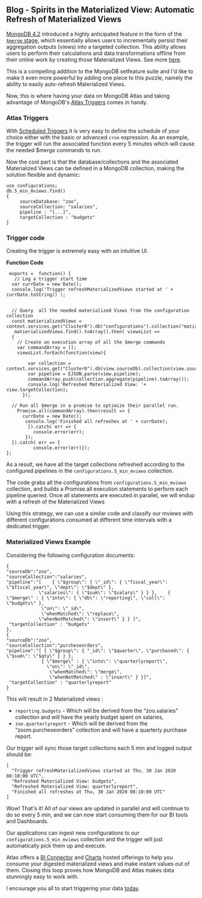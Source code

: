 ## Blog - Spirits in the Materialized View: Automatic Refresh of Materialized Views

[MongoDB 4.2](https://www.mongodb.com/blog/post/mongodb-42-is-now-ga-ready-for-your-production-apps) introduced a highly anticipated feature in the form of the [`$merge` stage](https://docs.mongodb.com/manual/reference/operator/aggregation/merge/index.html), which essentially allows users to incrementally persist their aggregation outputs (views) into a targeted collection. 
This ability allows users to perform their calculations and data transformations offline from their online work by creating those Materialized Views. See more [here](https://www.mongodb.com/blog/post/coming-in-mongodb-42--ondemand-materialized-views).

This is a compelling addition to the MongoDB setfeature suite and I'd like to make it even more powerful by adding one piece to this puzzle, namely the ability to easily auto-refresh Materialized Views. 

Now, this is where having your data on MongoDB Atlas and taking advantage of MongoDB's [Atlas Triggers](https://docs.atlas.mongodb.com/triggers/) comes in handy. 

### Atlas Triggers

With [Scheduled Triggers](https://docs.atlas.mongodb.com/triggers/#scheduled-triggers) it is very easy to define the schedule of your choice either with the basic or advanced `cron` expression. As an example, the trigger will run the associated function every 5 minutes which will cause the needed $merge commands to run.

Now the cool part is that the database/collections and the associated Materialized Views can be defined in a MongoDB collection, making the solution flexible and dynamic:

```
use configurations;
db.5_min_mviews.find()
{
     sourceDatabase: "zoo",
     sourceCollection: "salaries",
     pipeline : "[...]",
     targetCollection : "budgets"
} 
```

### Trigger code

Creating the trigger is extremely easy with an intuitive UI.

**Function Code**

```
 exports =  function() {
   // Log a trigger start time
  var currDate = new Date();
  console.log('Trigger refreshMaterializedViews started at ' +  currDate.toString() );

  
  // Query  all the needed materialized Views from the configuration collection
  const matierializedViews =  context.services.get("Cluster0").db("configurations").collection("matirealizedViews");
   matierializedViews.find().toArray().then( viewsList =>
  { 
    // Create an execution array of all the $merge commands
    var commandArray = [];
    viewsList.forEach(function(view){
    
        var collection = context.services.get("Cluster0").db(view.sourceDb).collection(view.sourceCollection);
        var pipeline = EJSON.parse(view.pipeline);
        commandArray.push(collection.aggregate(pipeline).toArray());
        console.log('Refreshed Materialized View: '+ view.targetCollection);
      });
  
  // Run all $merge in a promise to optimize their parallel run.
    Promise.all(commandArray).then(result => {
      currDate = new Date();
       console.log('Finished all refreshes at ' + currDate);
        }).catch( err => {
          console.error(err);
       });
  }).catch( err => {
          console.error(err)});
};
```

As a result, we have all the target collections refreshed according to the configured pipelines in the `configurations.5_min_mviews` collection.

The code grabs all the configurations from `configurations.5_min_mviews`  collection, and builds a Promise.all execution statements to perform each pipeline queried. Once all statements are executed in parallel, we will endup with a refresh of the Materialized Views 

Using this strategy, we can use a similar code and classify our mviews with different configurations consumed at different time intervals with a dedicated trigger. 

### Materialized Views Example

Considering the following configuration documents:
```
{
"sourceDb":"zoo",
"sourceCollection":"salaries",
"pipeline":"[    { \"$group\": { \"_id\": { \"fiscal_year\": \"$fiscal_year\", \"dept\": \"$dept\" }, 
            \"salaries\": { \"$sum\": \"$salary\" } } },    { \"$merge\" : { \"into\": { \"db\": \"reporting\", \"coll\": \"budgets\" },
             \"on\": \"_id\", 
             \"whenMatched\": \"replace\", 
            \"whenNotMatched\": \"insert\" } } ]",
 "targetCollection" : "budgets"
},
{
"sourceDb":"zoo",
"sourceCollection":"purcheseorders",
"pipeline":"[ { \"$group\": { "_id\": \"$quarter\", \"purchased\": { \"$sum\": \"$qty\" } } },  
             { \"$merge\" : { \"into\": \"quarterlyreport\", 
               \"on\": \"_id\", 
                \"whenMatched\": \"merge\", 
                \"whenNotMatched\" : \"insert\" } }]",
 "targetCollection" : "quarterlyreport"
}
```

This will result in 2 Materialized views :
- `reporting.budgets` - Which will be derived from the “zoo.salaries” collection and will have the yearly budget spent on salaries,
- `zoo.quarterlyreport` - Which will be derived from the “zoom.purcheseorders” collection and will have a quarterly purchase report.

Our trigger will sync those target collections each 5 min and logged output should be:
```
[
  "Trigger refreshMaterializedViews started at Thu, 30 Jan 2020 08:10:00 UTC",
  "Refreshed Materialized View: budgets",
  "Refreshed Materialized View: quarterlyreport",
  "Finished all refreshes at Thu, 30 Jan 2020 08:10:00 UTC"
]
```

Wow! That's it! All of our views are updated in parallel and will continue to do so every 5 min, and we can now start consuming them for our BI tools and Dashboards.

Our applications can ingest new configurations to our `configurations.5_min_mviews` collection and the trigger will just automatically pick them up and execute.

Atlas offers a [BI Connector](https://docs.mongodb.com/bi-connector/v2.1/tutorial/connecting-to-atlas/) and [Charts](https://docs.mongodb.com/charts/saas/) hosted offerings to help you consume your digested materialized views and make instant values out of them. Closing this loop proves how MongoDB and Atlas makes data stunningly easy to work with.

I encourage you all to start triggering your data [today](https://www.mongodb.com/cloud/atlas).



